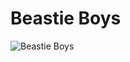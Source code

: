 # Beastie Boys

![Beastie Boys](http://assets.farmhouse.co/publishing/1-shoot-it-yourself/images/beastie-boys-1.jpg)
